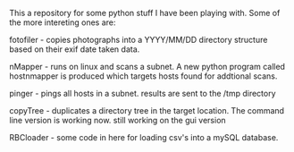 This a repository for some python stuff I have been playing with.  Some of
the  more intereting ones are:

fotofiler - copies photographs into a YYYY/MM/DD directory structure based 
on their exif date taken data.

nMapper - runs on linux and scans a subnet.  A new python program called
hostnmapper is produced which targets hosts found for addtional scans.

pinger - pings all hosts in a subnet.  results are sent to the /tmp directory

copyTree - duplicates a directory tree in the target location.  The command 
line version is working now.  still working on the gui version

RBCloader - some code in here for loading csv's into a mySQL database.
